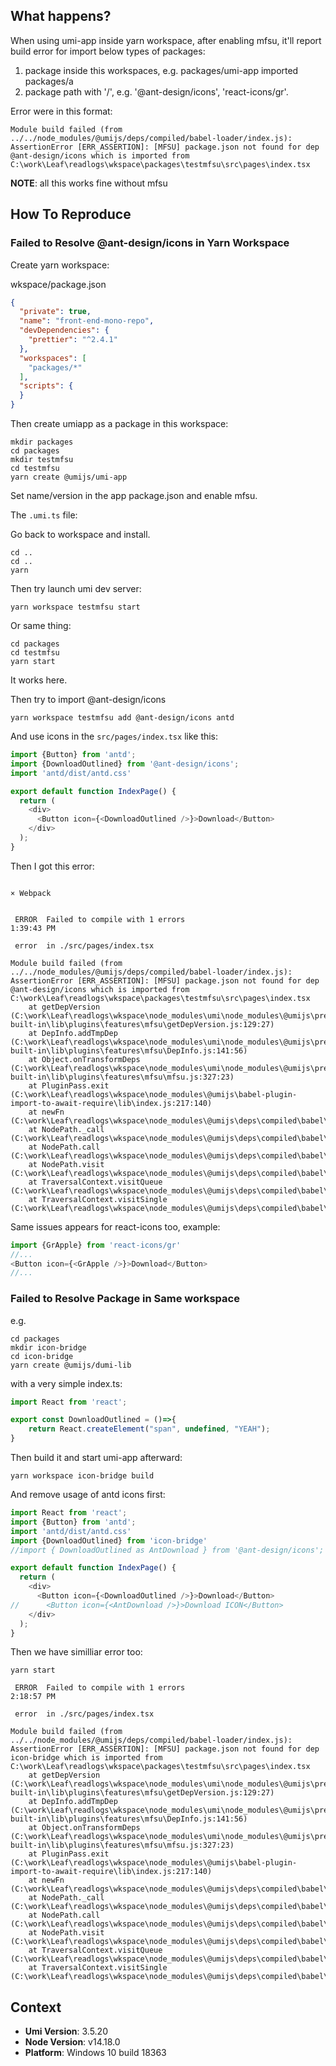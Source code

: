 

## What happens?

When using umi-app inside yarn workspace, after enabling mfsu, it'll report build error for import below types of packages:

1. package inside this workspaces, e.g. packages/umi-app imported packages/a
2. package path with '/', e.g. '@ant-design/icons', 'react-icons/gr'.

Error were in this format:
```
Module build failed (from ../../node_modules/@umijs/deps/compiled/babel-loader/index.js):
AssertionError [ERR_ASSERTION]: [MFSU] package.json not found for dep @ant-design/icons which is imported from C:\work\Leaf\readlogs\wkspace\packages\testmfsu\src\pages\index.tsx
```

**NOTE**: all this works fine without mfsu

## How To Reproduce

### Failed to Resolve @ant-design/icons in Yarn Workspace

Create yarn workspace:

wkspace/package.json
```json
{
  "private": true,
  "name": "front-end-mono-repo",
  "devDependencies": {
    "prettier": "^2.4.1"
  },
  "workspaces": [
    "packages/*"
  ],
  "scripts": {
  }
}
```

Then create umiapp as a package in this workspace:

```shell
mkdir packages
cd packages
mkdir testmfsu
cd testmfsu
yarn create @umijs/umi-app
```

Set name/version in the app package.json and enable mfsu.

The `.umi.ts` file:

Go back to workspace and install.
```
cd ..
cd ..
yarn 
```

Then try launch umi dev server:
```
yarn workspace testmfsu start
```

Or same thing:

```
cd packages
cd testmfsu
yarn start
```

It works here.




Then try to import @ant-design/icons

```
yarn workspace testmfsu add @ant-design/icons antd
```

And use icons in the `src/pages/index.tsx` like this:

```typescript
import {Button} from 'antd';
import {DownloadOutlined} from '@ant-design/icons';
import 'antd/dist/antd.css'

export default function IndexPage() {
  return (
    <div>
      <Button icon={<DownloadOutlined />}>Download</Button>
    </div>
  );
}

```

Then I got this error:
```

× Webpack


 ERROR  Failed to compile with 1 errors                                                                       1:39:43 PM

 error  in ./src/pages/index.tsx

Module build failed (from ../../node_modules/@umijs/deps/compiled/babel-loader/index.js):
AssertionError [ERR_ASSERTION]: [MFSU] package.json not found for dep @ant-design/icons which is imported from C:\work\Leaf\readlogs\wkspace\packages\testmfsu\src\pages\index.tsx
    at getDepVersion (C:\work\Leaf\readlogs\wkspace\node_modules\umi\node_modules\@umijs\preset-built-in\lib\plugins\features\mfsu\getDepVersion.js:129:27)
    at DepInfo.addTmpDep (C:\work\Leaf\readlogs\wkspace\node_modules\umi\node_modules\@umijs\preset-built-in\lib\plugins\features\mfsu\DepInfo.js:141:56)
    at Object.onTransformDeps (C:\work\Leaf\readlogs\wkspace\node_modules\umi\node_modules\@umijs\preset-built-in\lib\plugins\features\mfsu\mfsu.js:327:23)
    at PluginPass.exit (C:\work\Leaf\readlogs\wkspace\node_modules\@umijs\babel-plugin-import-to-await-require\lib\index.js:217:140)
    at newFn (C:\work\Leaf\readlogs\wkspace\node_modules\@umijs\deps\compiled\babel\bundle.js:62022:21)
    at NodePath._call (C:\work\Leaf\readlogs\wkspace\node_modules\@umijs\deps\compiled\babel\bundle.js:56841:20)
    at NodePath.call (C:\work\Leaf\readlogs\wkspace\node_modules\@umijs\deps\compiled\babel\bundle.js:56828:17)
    at NodePath.visit (C:\work\Leaf\readlogs\wkspace\node_modules\@umijs\deps\compiled\babel\bundle.js:56887:8)
    at TraversalContext.visitQueue (C:\work\Leaf\readlogs\wkspace\node_modules\@umijs\deps\compiled\babel\bundle.js:56353:16)
    at TraversalContext.visitSingle (C:\work\Leaf\readlogs\wkspace\node_modules\@umijs\deps\compiled\babel\bundle.js:56322:19)

```

Same issues appears for react-icons too, example:
```typescript
import {GrApple} from 'react-icons/gr'
//...
<Button icon={<GrApple />}>Download</Button>
//...
```

### Failed to Resolve Package in Same workspace

e.g.

```
cd packages
mkdir icon-bridge
cd icon-bridge
yarn create @umijs/dumi-lib
```

with a very simple index.ts:

```typescript
import React from 'react';

export const DownloadOutlined = ()=>{
    return React.createElement("span", undefined, "YEAH");
}
```

Then build it and start umi-app afterward:

```
yarn workspace icon-bridge build
```

And remove usage of antd icons first:

```typescript
import React from 'react';
import {Button} from 'antd';
import 'antd/dist/antd.css'
import {DownloadOutlined} from 'icon-bridge'
//import { DownloadOutlined as AntDownload } from '@ant-design/icons';

export default function IndexPage() {
  return (
    <div>
      <Button icon={<DownloadOutlined />}>Download</Button>
//      <Button icon={<AntDownload />}>Download ICON</Button>
    </div>
  );
}

```

Then we have similliar error too:

```
yarn start
```

```
 ERROR  Failed to compile with 1 errors                                                                       2:18:57 PM

 error  in ./src/pages/index.tsx

Module build failed (from ../../node_modules/@umijs/deps/compiled/babel-loader/index.js):
AssertionError [ERR_ASSERTION]: [MFSU] package.json not found for dep icon-bridge which is imported from C:\work\Leaf\readlogs\wkspace\packages\testmfsu\src\pages\index.tsx
    at getDepVersion (C:\work\Leaf\readlogs\wkspace\node_modules\umi\node_modules\@umijs\preset-built-in\lib\plugins\features\mfsu\getDepVersion.js:129:27)
    at DepInfo.addTmpDep (C:\work\Leaf\readlogs\wkspace\node_modules\umi\node_modules\@umijs\preset-built-in\lib\plugins\features\mfsu\DepInfo.js:141:56)
    at Object.onTransformDeps (C:\work\Leaf\readlogs\wkspace\node_modules\umi\node_modules\@umijs\preset-built-in\lib\plugins\features\mfsu\mfsu.js:327:23)
    at PluginPass.exit (C:\work\Leaf\readlogs\wkspace\node_modules\@umijs\babel-plugin-import-to-await-require\lib\index.js:217:140)
    at newFn (C:\work\Leaf\readlogs\wkspace\node_modules\@umijs\deps\compiled\babel\bundle.js:62022:21)
    at NodePath._call (C:\work\Leaf\readlogs\wkspace\node_modules\@umijs\deps\compiled\babel\bundle.js:56841:20)
    at NodePath.call (C:\work\Leaf\readlogs\wkspace\node_modules\@umijs\deps\compiled\babel\bundle.js:56828:17)
    at NodePath.visit (C:\work\Leaf\readlogs\wkspace\node_modules\@umijs\deps\compiled\babel\bundle.js:56887:8)
    at TraversalContext.visitQueue (C:\work\Leaf\readlogs\wkspace\node_modules\@umijs\deps\compiled\babel\bundle.js:56353:16)
    at TraversalContext.visitSingle (C:\work\Leaf\readlogs\wkspace\node_modules\@umijs\deps\compiled\babel\bundle.js:56322:19)
```

## Context

- **Umi Version**: 3.5.20
- **Node Version**: v14.18.0
- **Platform**: Windows 10 build 18363